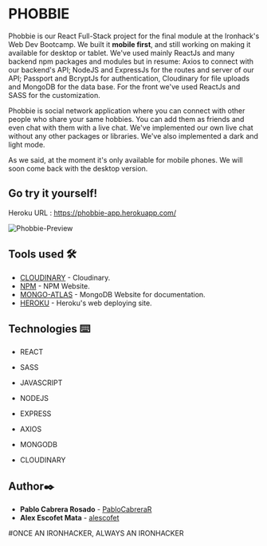 # PHOBBIE

Phobbie is our React Full-Stack project for the final module at the Ironhack's Web Dev Bootcamp. We built it **mobile first**, and still working on making it available for desktop or tablet. We've used mainly ReactJs and many backend npm packages and modules but in resume: Axios to connect with our backend's API; NodeJS and ExpressJs for the routes and server of our API; Passport and BcryptJs for authentication, Cloudinary for file uploads and MongoDB for the data base. For the front we've used ReactJs and SASS for the customization. 

Phobbie is social network application where you can connect with other people who share your same hobbies. You can add them as friends and even chat with them with a live chat. We've implemented our own live chat without any other packages or libraries. We've also implemented a dark and light mode.

As we said, at the moment it's only available for mobile phones. We will soon come back with the desktop version.

## Go try it yourself!
Heroku URL : https://phobbie-app.herokuapp.com/


![Phobbie-Preview](https://res.cloudinary.com/hobbiesphere/image/upload/v1621448781/PHOBBIEPREVIEW_vrjmyb.jpg)


## Tools used 🛠️
* [CLOUDINARY](Cloudinaryhttps://cloudinary.com) - Cloudinary.
* [NPM](https://www.npmjs.com/) - NPM Website.
* [MONGO-ATLAS](https://www.mongodb.com) - MongoDB Website for documentation.
* [HEROKU](http://www.heroku.com) - Heroku's web deploying site.


## Technologies ⌨️
* REACT
* SASS
* JAVASCRIPT

* NODEJS
* EXPRESS
* AXIOS
* MONGODB
* CLOUDINARY



## Author✒️
* **Pablo Cabrera Rosado** - [PabloCabreraR](https://github.com/PabloCabreraR)
* **Alex Escofet Mata** - [alescofet](https://github.com/alescofet)


#ONCE AN IRONHACKER, ALWAYS AN IRONHACKER
